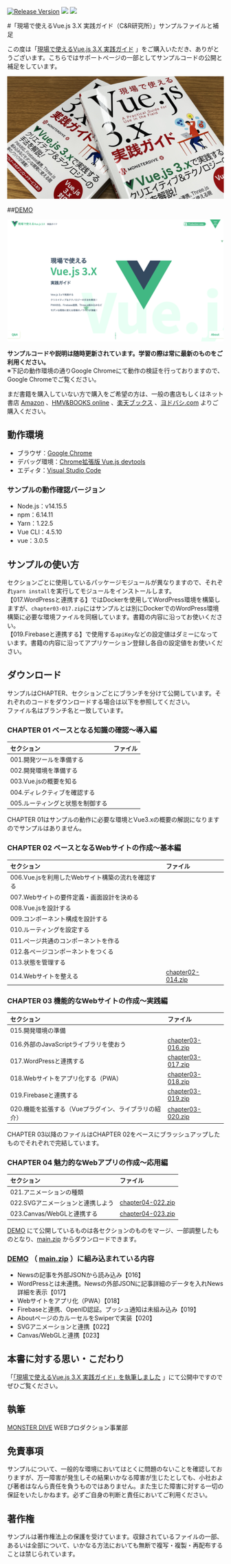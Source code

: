 [![Release Version](https://img.shields.io/github/release/monsterdive-web-div/vue3x_books.svg)](https://github.com/monsterdive-web-div/vue3x_books/releases)
[![](https://img.shields.io/github/last-commit/monsterdive-web-div/vue3x_books.svg)](https://github.com/monsterdive-web-div/vue3x_books/commits/master)
[![](https://img.shields.io/github/release-date/monsterdive-web-div/vue3x_books.svg)](https://github.com/monsterdive-web-div/vue3x_books/releases)

#「現場で使えるVue.js 3.X 実践ガイド（C&R研究所）」サンプルファイルと補足

この度は「[現場で使えるVue.js 3.X 実践ガイド](https://www.c-r.com/book/detail/1413) 」をご購入いただき、ありがとうございます。こちらではサポートページの一部としてサンプルコードの公開と補足をしています。

![](images/vue3x_books.jpg)

##[DEMO](https://vue3.mon.st/)

[![DEMO](images/demo.png)](https://vue3.mon.st/)

**サンプルコードや説明は随時更新されています。学習の際は常に最新のものをご利用ください。**  
※下記の動作環境の通りGoogle Chromeにて動作の検証を行っておりますので、Google Chromeでご覧ください。

まだ書籍を購入していない方で購入をご希望の方は、一般の書店もしくはネット書店 [Amazon](https://www.amazon.co.jp/dp/4863543522) 、[HMV&BOOKS online](https://bit.ly/3w3xdgY) 、[楽天ブックス](https://books.rakuten.co.jp/rb/16729323/) 、[ヨドバシ.com](https://www.yodobashi.com/product/100000009003430352/)  よりご購入ください。


## 動作環境

- ブラウザ：[Google Chrome](https://www.google.co.jp/chrome/)
- デバッグ環境：[Chrome拡張版 Vue.js devtools](https://chrome.google.com/webstore/detail/vuejs-devtools/ljjemllljcmogpfapbkkighbhhppjdbg)
- エディタ：[Visual Studio Code](https://azure.microsoft.com/ja-jp/products/visual-studio-code/)

### サンプルの動作確認バージョン

- Node.js：v14.15.5
- npm：6.14.11
- Yarn：1.22.5
- Vue CLI：4.5.10
- vue：3.0.5

## サンプルの使い方

セクションごとに使用しているパッケージモジュールが異なりますので、それぞれ``yarn install``を実行してモジュールをインストールします。  
【017.WordPressと連携する】ではDockerを使用してWordPress環境を構築しますが、``chapter03-017.zip``にはサンプルとは別にDockerでのWordPress環境構築に必要な環境ファイルを同梱しています。書籍の内容に沿ってお使いください。  
【019.Firebaseと連携する】で使用する``apiKey``などの設定値はダミーになっています。書籍の内容に沿ってアプリケーション登録し各自の設定値をお使いください。

## ダウンロード

サンプルはCHAPTER、セクションごとにブランチを分けて公開しています。それぞれのコードをダウンロードする場合は以下を参照してください。  
ファイル名はブランチ名と一致しています。

### CHAPTER 01 ベースとなる知識の確認〜導入編

| セクション | ファイル |
|:-----------|:------------|
| 001.開発ツールを準備する |  |
| 002.開発環境を準備する |  |
| 003.Vue.jsの概要を知る |  |
| 004.ディレクティブを確認する |  |
| 005.ルーティングと状態を制御する |  |

CHAPTER 01はサンプルの動作に必要な環境とVue3.xの概要の解説になりますのでサンプルはありません。

### CHAPTER 02 ベースとなるWebサイトの作成〜基本編

| セクション | ファイル |
|:-----------|:------------|
| 006.Vue.jsを利用したWebサイト構築の流れを確認する |  |
| 007.Webサイトの要件定義・画面設計を決める |  |
| 008.Vue.jsを設計する |  |
| 009.コンポーネント構成を設計する |  |
| 010.ルーティングを設定する |  |
| 011.ページ共通のコンポーネントを作る |  |
| 012.各ページコンポーネントをつくる |  |
| 013.状態を管理する |  |
| 014.Webサイトを整える | [chapter02-014.zip](https://github.com/monsterdive-web-div/vue3x_books/archive/refs/heads/chapter02-014.zip) |


### CHAPTER 03 機能的なWebサイトの作成〜実践編

| セクション | ファイル |
|:-----------|:------------|
| 015.開発環境の準備 |  |
| 016.外部のJavaScriptライブラリを使おう | [chapter03-016.zip](https://github.com/monsterdive-web-div/vue3x_books/archive/refs/heads/chapter03-016.zip)  |
| 017.WordPressと連携する | [chapter03-017.zip](https://github.com/monsterdive-web-div/vue3x_books/archive/refs/heads/chapter03-017.zip) |
| 018.Webサイトをアプリ化する（PWA） | [chapter03-018.zip](https://github.com/monsterdive-web-div/vue3x_books/archive/refs/heads/chapter03-018.zip) |
| 019.Firebaseと連携する | [chapter03-019.zip](https://github.com/monsterdive-web-div/vue3x_books/archive/refs/heads/chapter03-019.zip) |
| 020.機能を拡張する（Vueプラグイン、ライブラリの紹介） | [chapter03-020.zip](https://github.com/monsterdive-web-div/vue3x_books/archive/refs/heads/chapter03-020.zip) |

CHAPTER 03以降のファイルはCHAPTER 02をベースにブラッシュアップしたものでそれぞれで完結しています。  

### CHAPTER 04 魅力的なWebアプリの作成〜応用編

| セクション | ファイル |
|:-----------|:------------|
| 021.アニメーションの種類 |  |
| 022.SVGアニメーションと連携しよう | [chapter04-022.zip](https://github.com/monsterdive-web-div/vue3x_books/archive/refs/heads/chapter04-022.zip) |
| 023.Canvas/WebGLと連携する | [chapter04-023.zip](https://github.com/monsterdive-web-div/vue3x_books/archive/refs/heads/chapter04-023.zip) |

[DEMO](https://vue3.mon.st/) にて公開しているものは各セクションのものをマージ、一部調整したものとなり、[main.zip](https://github.com/monsterdive-web-div/vue3x_books/archive/refs/heads/main.zip) からダウンロードできます。

### [DEMO](https://vue3.mon.st/) （ [main.zip](https://github.com/monsterdive-web-div/vue3x_books/archive/refs/heads/main.zip) ）に組み込まれている内容

- Newsの記事を外部JSONから読み込み【016】
- WordPressとは未連携。Newsの外部JSONに記事詳細のデータを入れNews詳細を表示【017】
- Webサイトをアプリ化（PWA）【018】
- Firebaseと連携、OpenID認証。プッシュ通知は未組み込み【019】
- AboutページのカルーセルをSwiperで実装【020】
- SVGアニメーションと連携【022】
- Canvas/WebGLと連携【023】

## 本書に対する思い・こだわり

「[「現場で使えるVue.js 3.X 実践ガイド」を執筆しました](https://www.monster-dive.com/blog/web_creative/20210720_002035.php) 」にて公開中ですのでぜひご覧ください。

## 執筆

[MONSTER DIVE](https://www.monster-dive.com/)  WEBプロダクション事業部

## 免責事項

サンプルについて、一般的な環境においてはとくに問題のないことを確認しておりますが、万一障害が発生しその結果いかなる障害が生じたとしても、小社および著者はなんら責任を負うものではありません。また生じた障害に対する一切の保証をいたしかねます。必ずご自身の判断と責任においてご利用ください。

## 著作権

サンプルは著作権法上の保護を受けています。収録されているファイルの一部、あるいは全部について、いかなる方法においても無断で複写・複製・再配布することは禁じられています。

